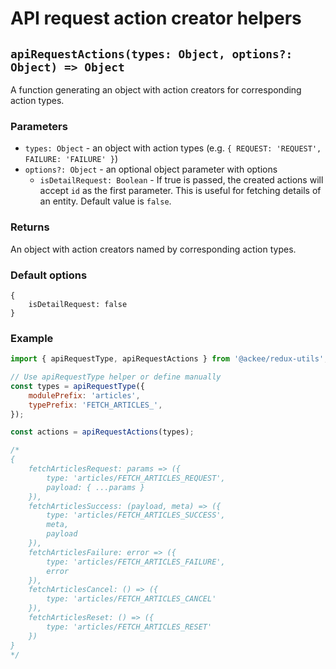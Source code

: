 # API request action creator helpers

## `apiRequestActions(types: Object, options?: Object) => Object`

A function generating an object with action creators for corresponding action types.

### Parameters

-   `types: Object` - an object with action types (e.g. `{ REQUEST: 'REQUEST', FAILURE: 'FAILURE' }`)
-   `options?: Object` - an optional object parameter with options
    -   `isDetailRequest: Boolean` - If true is passed, the created actions will accept `id` as the first parameter. This is useful for fetching details of an entity. Default value is `false`.

### Returns

An object with action creators named by corresponding action types.

### Default options

```
{
    isDetailRequest: false
}
```

### Example

```js
import { apiRequestType, apiRequestActions } from '@ackee/redux-utils';

// Use apiRequestType helper or define manually
const types = apiRequestType({
    modulePrefix: 'articles',
    typePrefix: 'FETCH_ARTICLES_',
});

const actions = apiRequestActions(types);

/*
{
    fetchArticlesRequest: params => ({
        type: 'articles/FETCH_ARTICLES_REQUEST',
        payload: { ...params }
    }),
    fetchArticlesSuccess: (payload, meta) => ({
        type: 'articles/FETCH_ARTICLES_SUCCESS',
        meta,
        payload
    }),
    fetchArticlesFailure: error => ({
        type: 'articles/FETCH_ARTICLES_FAILURE',
        error
    }),
    fetchArticlesCancel: () => ({
        type: 'articles/FETCH_ARTICLES_CANCEL'
    }),
    fetchArticlesReset: () => ({
        type: 'articles/FETCH_ARTICLES_RESET'
    })
}
*/
```
